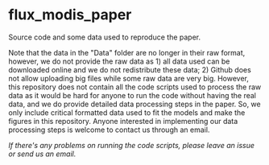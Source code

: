 # flux_modis_paper

Source code and some data used to reproduce the paper.

Note that the data in the "Data" folder are no longer in their raw format, however, we do not provide the raw data as 1) all data used can be downloaded online and we do not redistribute these data; 2) Github does not allow uploading big files while some raw data are very big. However, this repository does not contain all the code scripts used to process the raw data as it would be hard for anyone to run the code without having the real data, and we do provide detailed data processing steps in the paper. So, we only include critical formatted data used to fit the models and make the figures in this repository. Anyone interested in implementing our data processing steps is welcome to contact us through an email.

*If there's any problems on running the code scripts, please leave an issue or send us an email.*